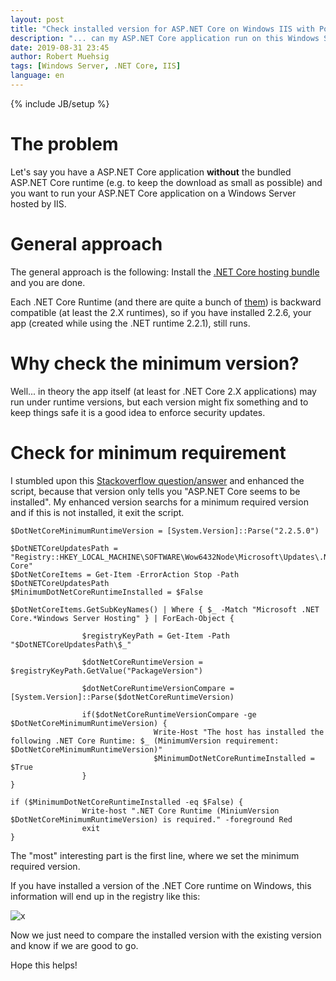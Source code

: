 ```yaml
---
layout: post
title: "Check installed version for ASP.NET Core on Windows IIS with Powershell"
description: "... can my ASP.NET Core application run on this Windows Server?"
date: 2019-08-31 23:45
author: Robert Muehsig
tags: [Windows Server, .NET Core, IIS]
language: en
---
```


{% include JB/setup %}

# The problem

Let's say you have a ASP.NET Core application __without__ the bundled ASP.NET Core runtime (e.g. to keep the download as small as possible) and you want to run your ASP.NET Core application on a Windows Server hosted by IIS.

# General approach

The general approach is the following: Install the [.NET Core hosting bundle](https://docs.microsoft.com/en-us/aspnet/core/host-and-deploy/iis/index?view=aspnetcore-2.2#install-the-net-core-windows-server-hosting-bundle) and you are done. 

Each .NET Core Runtime (and there are quite a bunch of [them](https://dotnet.microsoft.com/download/dotnet-core/2.2)) is backward compatible (at least the 2.X runtimes), so if you have installed 2.2.6, your app (created while using the .NET runtime 2.2.1), still runs. 

# Why check the minimum version?

Well... in theory the app itself (at least for .NET Core 2.X applications) may run under runtime versions, but each version might fix something and to keep things safe it is a good idea to enforce security updates.

# Check for minimum requirement

I stumbled upon this [Stackoverflow question/answer](https://stackoverflow.com/questions/38567796/how-to-determine-if-asp-net-core-has-been-installed-on-a-windows-server) and enhanced the script, because that version only tells you "ASP.NET Core seems to be installed". My enhanced version searchs for a minimum required version and if this is not installed, it exit the script.

    $DotNetCoreMinimumRuntimeVersion = [System.Version]::Parse("2.2.5.0")
    
    $DotNETCoreUpdatesPath = "Registry::HKEY_LOCAL_MACHINE\SOFTWARE\Wow6432Node\Microsoft\Updates\.NET Core"
    $DotNetCoreItems = Get-Item -ErrorAction Stop -Path $DotNETCoreUpdatesPath
    $MinimumDotNetCoreRuntimeInstalled = $False
    
    $DotNetCoreItems.GetSubKeyNames() | Where { $_ -Match "Microsoft .NET Core.*Windows Server Hosting" } | ForEach-Object {
    
                    $registryKeyPath = Get-Item -Path "$DotNETCoreUpdatesPath\$_"
    
                    $dotNetCoreRuntimeVersion = $registryKeyPath.GetValue("PackageVersion")
    
                    $dotNetCoreRuntimeVersionCompare = [System.Version]::Parse($dotNetCoreRuntimeVersion)
    
                    if($dotNetCoreRuntimeVersionCompare -ge $DotNetCoreMinimumRuntimeVersion) {
                                    Write-Host "The host has installed the following .NET Core Runtime: $_ (MinimumVersion requirement: $DotNetCoreMinimumRuntimeVersion)"
                                    $MinimumDotNetCoreRuntimeInstalled = $True
                    }
    }
    
    if ($MinimumDotNetCoreRuntimeInstalled -eq $False) {
                    Write-host ".NET Core Runtime (MiniumVersion $DotNetCoreMinimumRuntimeVersion) is required." -foreground Red
                    exit
    }

The "most" interesting part is the first line, where we set the minimum required version. 

If you have installed a version of the .NET Core runtime on Windows, this information will end up in the registry like this:

![x]({{BASE_PATH}}/assets/md-images/2019-08-31/registry.png "Registry view")
	
Now we just need to compare the installed version with the existing version and know if we are good to go.

Hope this helps!
